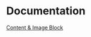 # Documentation
[Content & Image Block](wp-content/themes/eduwass-2023/blocks/content-image/readme.md)